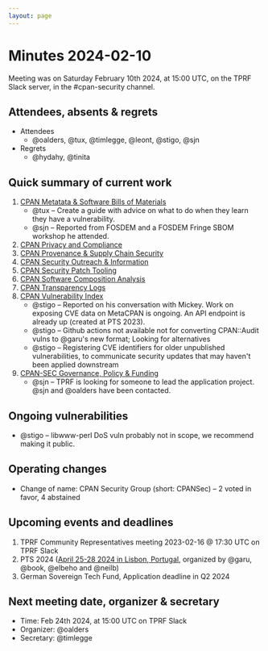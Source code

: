 ```yaml
---
layout: page
---
```


# Minutes 2024-02-10

Meeting was on Saturday February 10th 2024, at 15:00 UTC, on the TPRF Slack server, in the #cpan-security channel.


## Attendees, absents & regrets

- Attendees
    - @oalders, @tux, @timlegge, @leont, @stigo, @sjn
- Regrets
    - @hydahy, @tinita


## Quick summary of current work

1. [CPAN Metatata & Software Bills of Materials](https://github.com/orgs/CPAN-Security/projects/1)
    - @tux – Create a guide with advice on what to do when they learn they have a vulnerability.
    - @sjn – Reported from FOSDEM and a FOSDEM Fringe SBOM workshop he attended.
2. [CPAN Privacy and Compliance](https://github.com/orgs/CPAN-Security/projects/9)
3. [CPAN Provenance & Supply Chain Security](https://github.com/orgs/CPAN-Security/projects/3)
4. [CPAN Security Outreach & Information](https://github.com/orgs/CPAN-Security/projects/12)
5. [CPAN Security Patch Tooling](https://github.com/orgs/CPAN-Security/projects/11)
6. [CPAN Software Composition Analysis](https://github.com/orgs/CPAN-Security/projects/6)
7. [CPAN Transparency Logs](https://github.com/orgs/CPAN-Security/projects/2)
8. [CPAN Vulnerability Index](https://github.com/orgs/CPAN-Security/projects/10)
    - @stigo – Reported on his conversation with Mickey. Work on exposing CVE data on MetaCPAN is ongoing. An API endpoint is already up (created at PTS 2023).
    - @stigo – Github actions not available not for converting CPAN::Audit vulns to @garu's new format; Looking for alternatives
    - @stigo – Registering CVE identifiers for older unpublished vulnerabilities, to communicate security updates that may haven't been applied downstream
9. [CPAN-SEC Governance, Policy & Funding](https://github.com/orgs/CPAN-Security/projects/7)
    - @sjn – TPRF is looking for someone to lead the application project. @sjn and @oalders have been contacted.

## Ongoing vulnerabilities

- @stigo – libwww-perl DoS vuln probably not in scope, we recommend making it public.

## Operating changes

- Change of name: CPAN Security Group (short: CPANSec) – 2 voted in favor, 4 abstained

## Upcoming events and deadlines

1. TPRF Community Representatives meeting 2023-02-16 @ 17:30 UTC on TPRF Slack
2. PTS 2024 ([April 25-28 2024 in Lisbon, Portugal](https://blogs.perl.org/users/book/2024/02/announcing-the-perl-toolchain-summit-in-2024.html), organized by @garu, @book, @elbeho and @neilb)
3. German Sovereign Tech Fund, Application deadline in Q2 2024

## Next meeting date, organizer & secretary

- Time: Feb 24th 2024, at 15:00 UTC on TPRF Slack
- Organizer: @oalders
- Secretary: @timlegge
